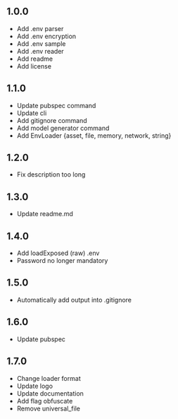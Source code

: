 ## 1.0.0
* Add .env parser
* Add .env encryption
* Add .env sample
* Add .env reader
* Add readme
* Add license

## 1.1.0
* Update pubspec command
* Update cli
* Add gitignore command
* Add model generator command
* Add EnvLoader {asset, file, memory, network, string}

## 1.2.0
* Fix description too long

## 1.3.0
* Update readme.md

## 1.4.0
* Add loadExposed (raw) .env
* Password no longer mandatory

## 1.5.0
* Automatically add output into .gitignore

## 1.6.0
* Update pubspec

## 1.7.0
* Change loader format
* Update logo
* Update documentation
* Add flag obfuscate
* Remove universal_file